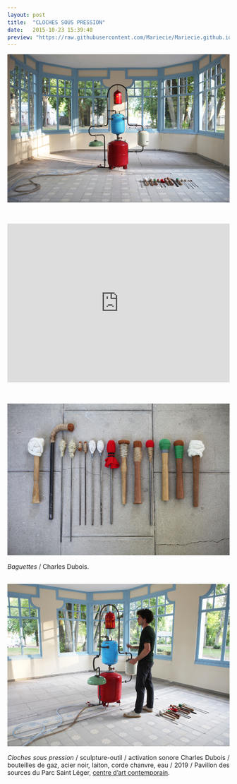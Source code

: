 ```yaml
---
layout: post
title:  "CLOCHES SOUS PRESSION"
date:   2015-10-23 15:39:40
preview: "https://raw.githubusercontent.com/Mariecie/Mariecie.github.io/master/images/francois-dufeil-cloches-sous-pression-preview.jpg"
---
```


<img src="https://raw.githubusercontent.com/Mariecie/Mariecie.github.io/master/images/francois-dufeil-cloches-sous-pression.jpg" alt="Cloches sous pression.Francois Dufeil"> 
<p>&nbsp;</p> 

<iframe src="https://www.youtube.com/embed/q3RsiM5OKCA" width="100%" height="360" frameborder="0" webkitallowfullscreen mozallowfullscreen allowfullscreen></iframe>
<p>&nbsp;</p> 

<img src="https://raw.githubusercontent.com/Mariecie/Mariecie.github.io/master/images/francois-dufeil-cloches-sous-pression%20(2).jpg" alt="Cloches sous pression.Francois Dufeil"> 

<p style="text-align:justify">
<span style="font-style: italic;">Baguettes</span> / Charles Dubois.
</p>
<br>

<img src="https://raw.githubusercontent.com/Mariecie/Mariecie.github.io/master/images/francois-dufeil-cloches-sous-pression%20(3).jpg" alt="Cloches sous pression.Francois Dufeil"> 

<p style="text-align:justify">
<span style="font-style: italic;">Cloches sous pression</span> / sculpture-outil / activation sonore Charles Dubois / bouteilles de gaz, acier noir, laiton, corde chanvre, eau / 2019 / Pavillon des sources du Parc Saint Léger, <a href="#" onclick='window.open("http://www.parcsaintleger.fr/portfolio/francois-dufeil/");return false;'>centre d’art contemporain</a>.
</p>
<br>















